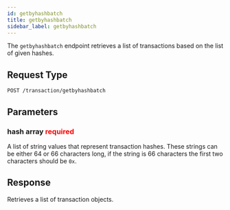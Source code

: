 ```yaml
---
id: getbyhashbatch
title: getbyhashbatch
sidebar_label: getbyhashbatch
---
```


The `getbyhashbatch` endpoint retrieves a list of transactions based on the list of given hashes.

## Request Type

```
POST /transaction/getbyhashbatch
```

## Parameters

### hash array <span style="color:red">required</span>

A list of string values that represent transaction hashes. These strings can be either 64 or 66 characters long, if the string is 66 characters the first two characters should be `0x`.

## Response

Retrieves a list of transaction objects.
